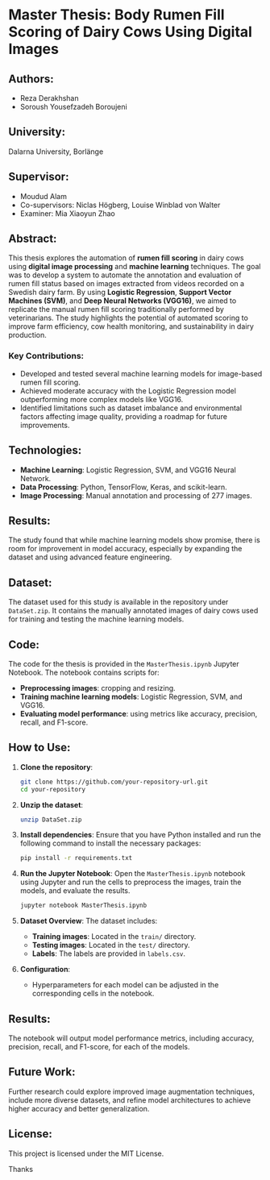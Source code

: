 # Master Thesis: Body Rumen Fill Scoring of Dairy Cows Using Digital Images

## Authors:
- Reza Derakhshan
- Soroush Yousefzadeh Boroujeni

## University:
Dalarna University, Borlänge

## Supervisor:
- Moudud Alam
- Co-supervisors: Niclas Högberg, Louise Winblad von Walter  
- Examiner: Mia Xiaoyun Zhao

## Abstract:
This thesis explores the automation of **rumen fill scoring** in dairy cows using **digital image processing** and **machine learning** techniques. The goal was to develop a system to automate the annotation and evaluation of rumen fill status based on images extracted from videos recorded on a Swedish dairy farm. By using **Logistic Regression**, **Support Vector Machines (SVM)**, and **Deep Neural Networks (VGG16)**, we aimed to replicate the manual rumen fill scoring traditionally performed by veterinarians. The study highlights the potential of automated scoring to improve farm efficiency, cow health monitoring, and sustainability in dairy production.

### Key Contributions:
- Developed and tested several machine learning models for image-based rumen fill scoring.
- Achieved moderate accuracy with the Logistic Regression model outperforming more complex models like VGG16.
- Identified limitations such as dataset imbalance and environmental factors affecting image quality, providing a roadmap for future improvements.

## Technologies:
- **Machine Learning**: Logistic Regression, SVM, and VGG16 Neural Network.
- **Data Processing**: Python, TensorFlow, Keras, and scikit-learn.
- **Image Processing**: Manual annotation and processing of 277 images.

## Results:
The study found that while machine learning models show promise, there is room for improvement in model accuracy, especially by expanding the dataset and using advanced feature engineering.

## Dataset:
The dataset used for this study is available in the repository under `DataSet.zip`. It contains the manually annotated images of dairy cows used for training and testing the machine learning models.

## Code:
The code for the thesis is provided in the `MasterThesis.ipynb` Jupyter Notebook. The notebook contains scripts for:
- **Preprocessing images**: cropping and resizing.
- **Training machine learning models**: Logistic Regression, SVM, and VGG16.
- **Evaluating model performance**: using metrics like accuracy, precision, recall, and F1-score.

## How to Use:
1. **Clone the repository**:
    ```bash
    git clone https://github.com/your-repository-url.git
    cd your-repository
    ```

2. **Unzip the dataset**:
    ```bash
    unzip DataSet.zip
    ```

3. **Install dependencies**:
    Ensure that you have Python installed and run the following command to install the necessary packages:
    ```bash
    pip install -r requirements.txt
    ```

4. **Run the Jupyter Notebook**:
    Open the `MasterThesis.ipynb` notebook using Jupyter and run the cells to preprocess the images, train the models, and evaluate the results.
    ```bash
    jupyter notebook MasterThesis.ipynb
    ```

5. **Dataset Overview**:
    The dataset includes:
    - **Training images**: Located in the `train/` directory.
    - **Testing images**: Located in the `test/` directory.
    - **Labels**: The labels are provided in `labels.csv`.

6. **Configuration**:
    - Hyperparameters for each model can be adjusted in the corresponding cells in the notebook.

## Results:
The notebook will output model performance metrics, including accuracy, precision, recall, and F1-score, for each of the models.

## Future Work:
Further research could explore improved image augmentation techniques, include more diverse datasets, and refine model architectures to achieve higher accuracy and better generalization.

## License:
This project is licensed under the MIT License.

Thanks
